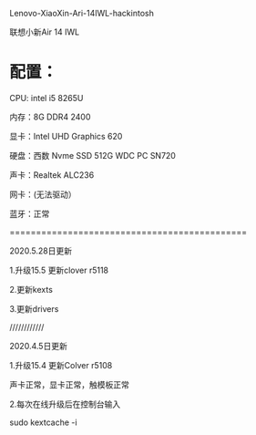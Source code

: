 Lenovo-XiaoXin-Ari-14IWL-hackintosh

联想小新Air 14 IWL

配置：
============================================

CPU: intel i5 8265U

内存：8G DDR4 2400

显卡：Intel UHD Graphics 620

硬盘：西数 Nvme SSD 512G WDC PC SN720

声卡：Realtek ALC236

网卡：(无法驱动）

蓝牙：正常

=============================================

2020.5.28日更新

1.升级15.5 更新clover r5118

2.更新kexts

3.更新drivers

////////////

2020.4.5日更新

1.升级15.4 更新Colver r5108

声卡正常，显卡正常，触模板正常

2.每次在线升级后在控制台输入

sudo kextcache -i 

